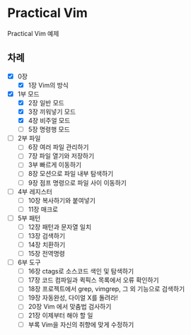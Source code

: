 # Practical Vim

Practical Vim 예제

## 차례

* [x] 0장
  * [x] 1장 Vim의 방식
* [x] 1부 모드
  * [x] 2장 일반 모드
  * [x] 3장 끼워넣기 모드
  * [x] 4장 비주얼 모드
  * [ ] 5장 명령행 모드
* [ ] 2부 파일
  * [ ] 6장 여러 파일 관리하기
  * [ ] 7장 파일 열기와 저장하기
  * [ ] 3부 빠르게 이동하기
  * [ ] 8장 모션으로 파일 내부 탐색하기
  * [ ] 9장 점프 명령으로 파일 사이 이동하기
* [ ] 4부 레지스터
  * [ ] 10장 복사하기와 붙여넣기
  * [ ] 11장 매크로
* [ ] 5부 패턴
  * [ ] 12장 패턴과 문자열 일치
  * [ ] 13장 검색하기
  * [ ] 14장 치환하기
  * [ ] 15장 전역명령
* [ ] 6부 도구
  * [ ] 16장 ctags로 소스코드 색인 및 탐색하기
  * [ ] 17장 코드 컴파일과 퀵픽스 목록에서 오류 확인하기
  * [ ] 18장 프로젝트에서 grep, vimgrep, 그 외 기능으로 검색하기
  * [ ] 19장 자동완성, 다이얼 X를 돌려라!
  * [ ] 20장 Vim 에서 맞춤법 검사하기
  * [ ] 21장 이제부터 해야 할 일
  * [ ] 부록 Vim을 자신의 취향에 맞게 수정하기
